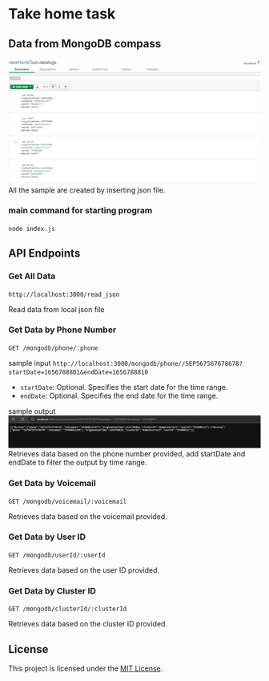 # Take home task

## Data from MongoDB compass
![Picture Description](/imgs/MongoDB_compass.jpg)
All the sample are created by inserting json file.

### main command for starting program
`node index.js`

## API Endpoints

### Get All Data

`http://localhost:3000/read_json`

Read data from local json file

### Get Data by Phone Number
`GET /mongodb/phone/:phone`

sample input
`http://localhost:3000/mongodb/phone//SEP567567678678?startDate=1656788801&endDate=1656788810`
- `startDate`: Optional. Specifies the start date for the time range.
- `endDate`: Optional. Specifies the end date for the time range.

sample output
![Phone Output](/imgs/get_phone_by_time.jpg)
Retrieves data based on the phone number provided, add startDate and endDate to filter the output by time range.

### Get Data by Voicemail

`GET /mongodb/voicemail/:voicemail`

Retrieves data based on the voicemail provided.

### Get Data by User ID

`GET /mongodb/userId/:userId`

Retrieves data based on the user ID provided.

### Get Data by Cluster ID

`GET /mongodb/clusterId/:clusterId`

Retrieves data based on the cluster ID provided.


## License

This project is licensed under the [MIT License](https://opensource.org/licenses/MIT).